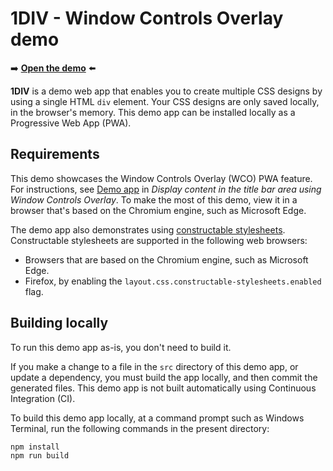 # 1DIV - Window Controls Overlay demo

➡️ **[Open the demo](https://microsoftedge.github.io/Demos/1DIV/dist/)** ⬅️

**1DIV** is a demo web app that enables you to create multiple CSS designs by using a single HTML `div` element. Your CSS designs are only saved locally, in the browser's memory. This demo app can be installed locally as a Progressive Web App (PWA).


<!-- ====================================================================== -->
## Requirements

This demo showcases the Window Controls Overlay (WCO) PWA feature.  For instructions, see [Demo app](https://learn.microsoft.com/microsoft-edge/progressive-web-apps/how-to/window-controls-overlay#demo-app) in _Display content in the title bar area using Window Controls Overlay_.  To make the most of this demo, view it in a browser that's based on the Chromium engine, such as Microsoft Edge.

The demo app also demonstrates using [constructable stylesheets](https://developers.google.com/web/updates/2019/02/constructable-stylesheets).  Constructable stylesheets are supported in the following web browsers:
* Browsers that are based on the Chromium engine, such as Microsoft Edge.
* Firefox, by enabling the `layout.css.constructable-stylesheets.enabled` flag.


<!-- ====================================================================== -->
## Building locally

To run this demo app as-is, you don't need to build it.

If you make a change to a file in the `src` directory of this demo app, or update a dependency, you must build the app locally, and then commit the generated files.  This demo app is not built automatically using Continuous Integration (CI).

To build this demo app locally, at a command prompt such as Windows Terminal, run the following commands in the present directory:

```shell
npm install
npm run build
```
